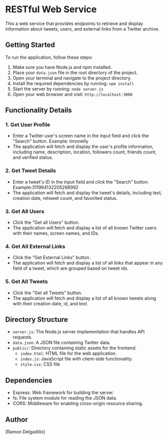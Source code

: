 # RESTful Web Service

This a web service that provides endpoints to retrieve and display information about tweets, users, and external links from a Twitter archive. 

## Getting Started

To run the application, follow these steps:

1. Make sure you have Node.js and npm installed.
2. Place your `data.json` file in the root directory of the project.
3. Open your terminal and navigate to the project directory.
4. Install the required dependencies by running: `npm install`
5. Start the server by running: `node server.js`
6. Open your web browser and visit: `http://localhost:3000`

## Functionality Details

### 1. Get User Profile

- Enter a Twitter user's screen name in the input field and click the "Search" button. Example: timoreilly
- The application will fetch and display the user's profile information, including name, description, location, followers count, friends count, and verified status.

### 2. Get Tweet Details

- Enter a tweet's ID in the input field and click the "Search" button. Example:311964132205268992
- The application will fetch and display the tweet's details, including text, creation date, retweet count, and favorited status.

### 3. Get All Users

- Click the "Get all Users" button.
- The application will fetch and display a list of all known Twitter users with their names, screen names, and IDs.

### 4. Get All External Links

- Click the "Get External Links" button.
- The application will fetch and display a list of all links that appear in any field of a tweet, which are  grouped based on tweet ids.

### 5. Get All Tweets

- Click the "Get all Tweets" button.
- The application will fetch and display a list of all known tweets along with their creation date, id, and text.

## Directory Structure

- `server.js`: The Node.js server implementation that handles API requests.
- `data.json`: A JSON file containing Twitter data.
- `public/`: Directory containing static assets for the frontend.
  - `index.html`: HTML file for the web application.
  - `index.js`: JavaScript file with client-side functionality.
  - `style.css`: CSS file

## Dependencies

- Express: Web framework for building the server.
- fs: File system module for reading the JSON data.
- CORS: Middleware for enabling cross-origin resource sharing.

## Author

[Ramon Delgadillo]
